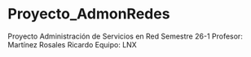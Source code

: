 # Proyecto_AdmonRedes

Proyecto Administración de Servicios en Red
Semestre 26-1
Profesor: Martínez Rosales Ricardo
Equipo: LNX
